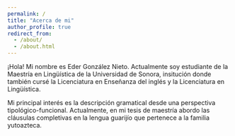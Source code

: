 ```yaml
---
permalink: /
title: "Acerca de mi"
author_profile: true
redirect_from: 
  - /about/
  - /about.html
---
```


¡Hola! Mi nombre es Eder González Nieto. Actualmente soy estudiante de la Maestría en Lingüística de la Universidad de Sonora, insitución donde también cursé la Licenciatura en Enseñanza del inglés y la Licenciatura en Lingüística.

Mi principal interés es la descripción gramatical desde una perspectiva tipológico-funcional. Actualmente, en mi tesis de maestría abordo las cláusulas completivas en la lengua guarijío que pertenece a la familia yutoazteca.

